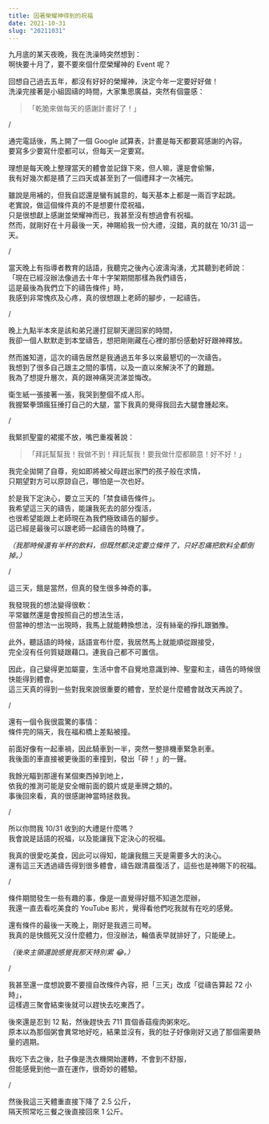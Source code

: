 ```yaml
---
title: 因著榮耀神得到的祝福
date: 2021-10-31
slug: "20211031"
---
```


九月底的某天夜晚，我在洗澡時突然想到：\
啊快要十月了，要不要來個什麼榮耀神的 Event 呢？⁡⁡

回想自己過去五年，都沒有好好的榮耀神，決定今年一定要好好做！⁡⁡\
洗澡完接著是小組固禱的時間，大家集思廣益，突然有個靈感：

> 「乾脆來做每天的感謝計畫好了！⁡⁡」

/

通完電話後，馬上開了一個 Google 試算表，計畫是每天都要寫感謝的內容。\
要寫多少要寫什麼都可以，但每天一定要寫。⁡⁡

理想是每天晚上整理當天的體會並記錄下來，但人嘛，還是會偷懶，\
我有好幾次都是積了三四天或甚至到了一個禮拜才一次補完。

雖說是用補的，但我自認還是蠻有誠意的，每天基本上都是一兩百字起跳。\
老實說，做這個條件真的不是想要什麼祝福，\
只是很想獻上感謝並榮耀神而已，我甚至沒有想過會有祝福。\
然而，就剛好在十月最後一天，神賜給我一份大禮，沒錯，真的就在 10/31 這一天。

/

當天晚上有指導者教育的話語，我聽完之後內心波濤洶湧，尤其聽到老師說：\
「現在已經沒辦法像過去十年十字架期間那樣為我們禱告，\
這是最後為我們立下的禱告條件」時，\
我感到非常愧疚及心疼，真的很想跟上老師的腳步，一起禱告。⁡

/

晚上九點半本來是該和弟兄邊打屁聊天邊回家的時間，\
我卻一個人默默走到本堂禱告，想把剛剛藏在心裡的那份感動好好跟神釋放。⁡

然而誰知道，這次的禱告居然是我通過五年多以來最懇切的一次禱告。\
我想到了很多自己跟主之間的事情，以及一直以來解決不了的難題。⁡\
我為了想提升層次，真的跟神痛哭流涕並悔改。

衛生紙一張接著一張，我哭到整個不成人形。\
我握緊拳頭瘋狂捶打自己的大腿，當下我真的覺得我回去大腿會腫起來。⁡

/

我緊抓聖靈的裙擺不放，嘴巴重複著說：

> 「拜託幫幫我！我做不到！拜託幫我！要我做什麼都願意！好不好！」

我完全拋開了自尊，宛如即將被父母趕出家門的孩子般在求情，\
只期望對方可以原諒自己，哪怕是一次也好。⁡

於是我下定決心，要立三天的「禁食禱告條件」。\
我希望這三天的禱告，能讓我死去的部分復活，\
也很希望能跟上老師現在為我們極致禱告的腳步。\
這已經是最後可以跟老師一起禱告的時機了。⁡

*（我那時候還有半杯的飲料，但既然都決定要立條件了，只好忍痛把飲料全都倒掉。）⁡*⁡

/

這三天，餓是當然，但真的發生很多神奇的事。

我發現我的想法變得很軟：\
平常雖然還是會按照自己的想法生活，\
但當神的想法一出現時，我馬上就能轉換想法，沒有絲毫的掙扎跟猶豫。

此外，聽話語的時候，話語宣布什麼，我居然馬上就能順從跟接受，\
完全沒有任何質疑跟藉口。連我自己都不可置信。⁡

因此，自己變得更加屬靈，生活中會不自覺地意識到神、聖靈和主，禱告的時候很快能得到體會。\
這三天真的得到一些對我來說很重要的體會，至於是什麼體會就改天再說了。⁡

⁡/

還有一個令我很震驚的事情：\
條件完的隔天，⁡我在福和橋上差點被撞。

前面好像有一起車禍，因此騎車到一半，突然一整排機車緊急剎車。\
我後面的車直接被更後面的車撞到，發出「砰！」的一聲。

我餘光瞄到那邊有某個東西掉到地上，\
依我的推測可能是安全帽前面的鏡片或是車牌之類的。⁡\
事後回來看，真的很感謝神當時拯救我。⁡
⁡

/

所以你問我 10/31 收到的大禮是什麼嗎？⁡\
我會說是話語的祝福，以及能讓我下定決心的祝福。⁡

我真的很愛吃美食，因此可以得知，能讓我餓三天是需要多大的決心。⁡\
還有這三天透過禱告得到很多體會，禱告跟清晨復活了，這些也是神賜下的祝福。⁡

/

條件期間發生一些有趣的事，像是一直覺得好餓不知道怎麼辦，\
我還一直去看吃美食的 YouTube 影片，覺得看他們吃我就有在吃的感覺。⁡

還有條件的最後一天晚上，剛好是我週三司琴。\
我真的是快餓死又沒什麼體力，但沒辦法，輪值表早就排好了，只能硬上。

_（後來主領還說感覺我那天特別累 😂。）_
⁡

/

我甚至還一度想說要不要擅自改條件內容，把「三天」改成「從禱告算起 72 小時」，\
這樣週三聚會結束後就可以趕快去吃東西了。⁡

後來還是忍到 12 點，然後趕快去 711 買個香菇瘦肉粥來吃。\
原本以為那個粥會異常地好吃，結果並沒有，我的肚子好像剛好又過了那個需要熱量的週期。

我吃下去之後，肚子像是洗衣機開始運轉，不會到不舒服，\
但能感覺到他一直在運作，很奇妙的體驗。⁡

/

然後我這三天體重直接下降了 2.5 公斤，⁡\
隔天照常吃三餐之後直接回來 1 公斤。⁡
